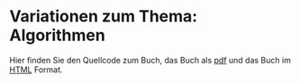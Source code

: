 # Variationen zum Thema: Algorithmen

Hier finden Sie den Quellcode zum Buch, das Buch als [pdf](https://rplano.github.io/book2_algorithms/Variationen_zum_Thema_Algorithmen.pdf "pdf") und das Buch im [HTML](https://rplano.github.io/book2_algorithms/ "HTML") Format.

